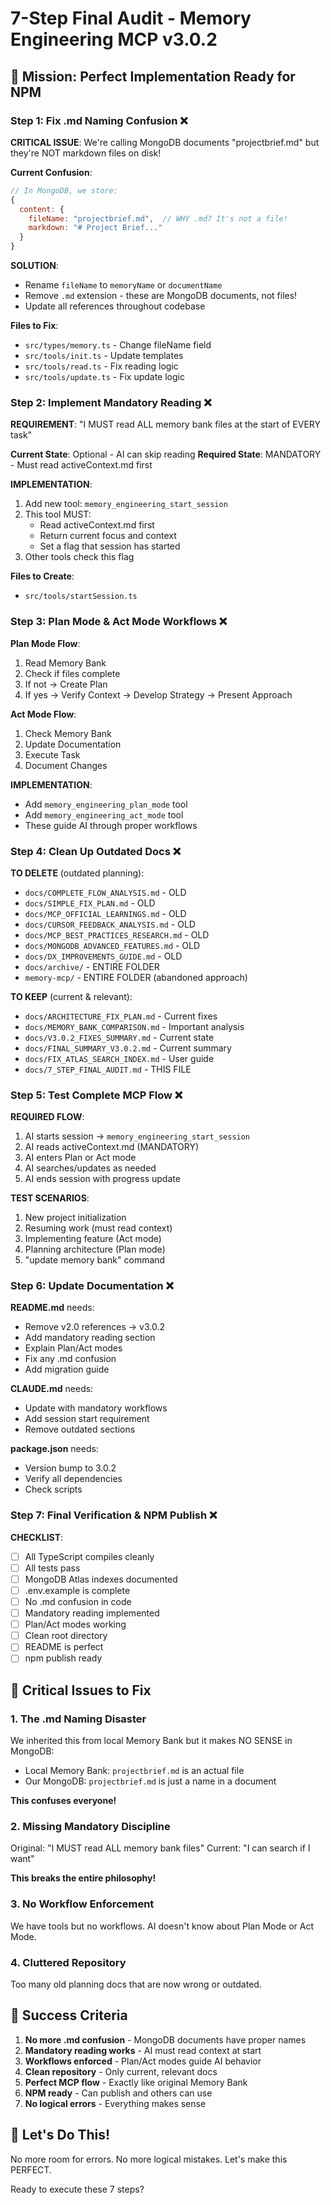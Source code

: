 # 7-Step Final Audit - Memory Engineering MCP v3.0.2

## 🎯 Mission: Perfect Implementation Ready for NPM

### Step 1: Fix .md Naming Confusion ❌

**CRITICAL ISSUE**: We're calling MongoDB documents "projectbrief.md" but they're NOT markdown files on disk!

**Current Confusion**:
```javascript
// In MongoDB, we store:
{
  content: {
    fileName: "projectbrief.md",  // WHY .md? It's not a file!
    markdown: "# Project Brief..."
  }
}
```

**SOLUTION**: 
- Rename `fileName` to `memoryName` or `documentName`
- Remove `.md` extension - these are MongoDB documents, not files!
- Update all references throughout codebase

**Files to Fix**:
- `src/types/memory.ts` - Change fileName field
- `src/tools/init.ts` - Update templates
- `src/tools/read.ts` - Fix reading logic
- `src/tools/update.ts` - Fix update logic

### Step 2: Implement Mandatory Reading ❌

**REQUIREMENT**: "I MUST read ALL memory bank files at the start of EVERY task"

**Current State**: Optional - AI can skip reading
**Required State**: MANDATORY - Must read activeContext.md first

**IMPLEMENTATION**:
1. Add new tool: `memory_engineering_start_session`
2. This tool MUST:
   - Read activeContext.md first
   - Return current focus and context
   - Set a flag that session has started
3. Other tools check this flag

**Files to Create**:
- `src/tools/startSession.ts`

### Step 3: Plan Mode & Act Mode Workflows ❌

**Plan Mode Flow**:
1. Read Memory Bank
2. Check if files complete
3. If not → Create Plan
4. If yes → Verify Context → Develop Strategy → Present Approach

**Act Mode Flow**:
1. Check Memory Bank
2. Update Documentation
3. Execute Task
4. Document Changes

**IMPLEMENTATION**:
- Add `memory_engineering_plan_mode` tool
- Add `memory_engineering_act_mode` tool
- These guide AI through proper workflows

### Step 4: Clean Up Outdated Docs ❌

**TO DELETE** (outdated planning):
- `docs/COMPLETE_FLOW_ANALYSIS.md` - OLD
- `docs/SIMPLE_FIX_PLAN.md` - OLD
- `docs/MCP_OFFICIAL_LEARNINGS.md` - OLD
- `docs/CURSOR_FEEDBACK_ANALYSIS.md` - OLD
- `docs/MCP_BEST_PRACTICES_RESEARCH.md` - OLD
- `docs/MONGODB_ADVANCED_FEATURES.md` - OLD
- `docs/DX_IMPROVEMENTS_GUIDE.md` - OLD
- `docs/archive/` - ENTIRE FOLDER
- `memory-mcp/` - ENTIRE FOLDER (abandoned approach)

**TO KEEP** (current & relevant):
- `docs/ARCHITECTURE_FIX_PLAN.md` - Current fixes
- `docs/MEMORY_BANK_COMPARISON.md` - Important analysis
- `docs/V3.0.2_FIXES_SUMMARY.md` - Current state
- `docs/FINAL_SUMMARY_V3.0.2.md` - Current summary
- `docs/FIX_ATLAS_SEARCH_INDEX.md` - User guide
- `docs/7_STEP_FINAL_AUDIT.md` - THIS FILE

### Step 5: Test Complete MCP Flow ❌

**REQUIRED FLOW**:
1. AI starts session → `memory_engineering_start_session`
2. AI reads activeContext.md (MANDATORY)
3. AI enters Plan or Act mode
4. AI searches/updates as needed
5. AI ends session with progress update

**TEST SCENARIOS**:
1. New project initialization
2. Resuming work (must read context)
3. Implementing feature (Act mode)
4. Planning architecture (Plan mode)
5. "update memory bank" command

### Step 6: Update Documentation ❌

**README.md** needs:
- Remove v2.0 references → v3.0.2
- Add mandatory reading section
- Explain Plan/Act modes
- Fix any .md confusion
- Add migration guide

**CLAUDE.md** needs:
- Update with mandatory workflows
- Add session start requirement
- Remove outdated sections

**package.json** needs:
- Version bump to 3.0.2
- Verify all dependencies
- Check scripts

### Step 7: Final Verification & NPM Publish ❌

**CHECKLIST**:
- [ ] All TypeScript compiles cleanly
- [ ] All tests pass
- [ ] MongoDB Atlas indexes documented
- [ ] .env.example is complete
- [ ] No .md confusion in code
- [ ] Mandatory reading implemented
- [ ] Plan/Act modes working
- [ ] Clean root directory
- [ ] README is perfect
- [ ] npm publish ready

## 🚨 Critical Issues to Fix

### 1. The .md Naming Disaster
We inherited this from local Memory Bank but it makes NO SENSE in MongoDB:
- Local Memory Bank: `projectbrief.md` is an actual file
- Our MongoDB: `projectbrief.md` is just a name in a document

**This confuses everyone!**

### 2. Missing Mandatory Discipline
Original: "I MUST read ALL memory bank files"
Current: "I can search if I want"

**This breaks the entire philosophy!**

### 3. No Workflow Enforcement
We have tools but no workflows. AI doesn't know about Plan Mode or Act Mode.

### 4. Cluttered Repository
Too many old planning docs that are now wrong or outdated.

## 🎯 Success Criteria

1. **No more .md confusion** - MongoDB documents have proper names
2. **Mandatory reading works** - AI must read context at start
3. **Workflows enforced** - Plan/Act modes guide AI behavior
4. **Clean repository** - Only current, relevant docs
5. **Perfect MCP flow** - Exactly like original Memory Bank
6. **NPM ready** - Can publish and others can use
7. **No logical errors** - Everything makes sense

## 🚀 Let's Do This!

No more room for errors. No more logical mistakes. Let's make this PERFECT.

Ready to execute these 7 steps?